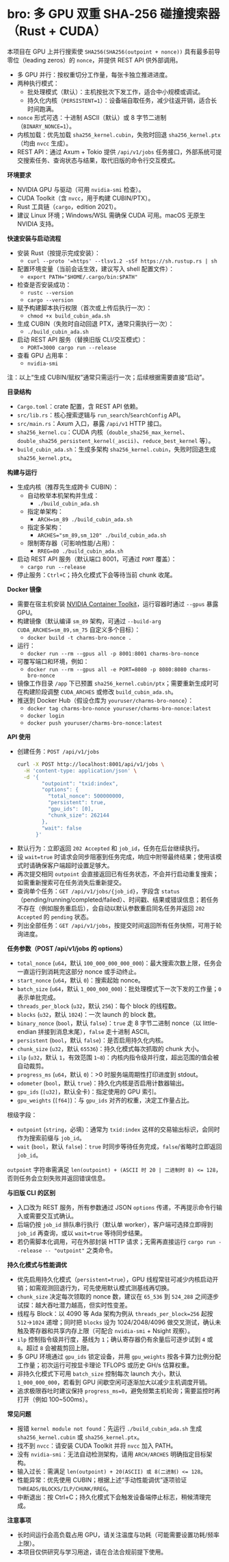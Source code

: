# bro: 多 GPU 双重 SHA‑256 碰撞搜索器（Rust + CUDA）

本项目在 GPU 上并行搜索使 `SHA256(SHA256(outpoint + nonce))` 具有最多前导零位（leading zeros）的 `nonce`，并提供 REST API 供外部调用。

- 多 GPU 并行：按权重切分工作量，每张卡独立推进进度。
- 两种执行模式：
  - 批处理模式（默认）：主机按批次下发工作，适合中小规模或调试。
  - 持久化内核（`PERSISTENT=1`）：设备端自取任务，减少往返开销，适合长时间跑满。
- `nonce` 形式可选：十进制 ASCII（默认）或 8 字节二进制（`BINARY_NONCE=1`）。
- 内核加载：优先加载 `sha256_kernel.cubin`，失败时回退 `sha256_kernel.ptx`（均由 `nvcc` 生成）。
- REST API：通过 Axum + Tokio 提供 `/api/v1/jobs` 任务接口，外部系统可提交搜索任务、查询状态与结果，取代旧版的命令行交互模式。


**环境要求**
- NVIDIA GPU 与驱动（可用 `nvidia-smi` 检查）。
- CUDA Toolkit（含 `nvcc`，用于构建 CUBIN/PTX）。
- Rust 工具链（`cargo`，edition 2021）。
- 建议 Linux 环境；Windows/WSL 需确保 CUDA 可用。macOS 无原生 NVIDIA 支持。


**快速安装与启动流程**
- 安装 Rust（按提示完成安装）：
  - `curl --proto '=https' --tlsv1.2 -sSf https://sh.rustup.rs | sh`
- 配置环境变量（当前会话生效，建议写入 shell 配置文件）：
  - `export PATH="$HOME/.cargo/bin:$PATH"`
- 检查是否安装成功：
  - `rustc --version`
  - `cargo --version`
- 赋予构建脚本执行权限（首次或上传后执行一次）：
  - `chmod +x build_cubin_ada.sh`
- 生成 CUBIN（失败时自动回退 PTX，通常只需执行一次）：
  - `./build_cubin_ada.sh`
- 启动 REST API 服务（替换旧版 CLI/交互模式）：
  - `PORT=3000 cargo run --release`
- 查看 GPU 占用率：
  - `nvidia-smi`

注：以上“生成 CUBIN/赋权”通常只需运行一次；后续根据需要直接“启动”。


**目录结构**
- `Cargo.toml`：crate 配置，含 REST API 依赖。
- `src/lib.rs`：核心搜索逻辑与 `run_search`/`SearchConfig` API。
- `src/main.rs`：Axum 入口，暴露 `/api/v1` HTTP 接口。
- `sha256_kernel.cu`：CUDA 内核（`double_sha256_max_kernel`、`double_sha256_persistent_kernel(_ascii)`、`reduce_best_kernel` 等）。
- `build_cubin_ada.sh`：生成多架构 `sha256_kernel.cubin`，失败时回退生成 `sha256_kernel.ptx`。


**构建与运行**
- 生成内核（推荐先生成跨卡 CUBIN）：
  - 自动枚举本机架构并生成：
    - `./build_cubin_ada.sh`
  - 指定单架构：
    - `ARCH=sm_89 ./build_cubin_ada.sh`
  - 指定多架构：
    - `ARCHES="sm_89,sm_120" ./build_cubin_ada.sh`
  - 限制寄存器（可影响性能/占用）：
    - `RREG=80 ./build_cubin_ada.sh`
- 启动 REST API 服务（默认端口 8001，可通过 `PORT` 覆盖）：
  - `cargo run --release`
- 停止服务：`Ctrl+C`；持久化模式下会等待当前 chunk 收尾。


**Docker 镜像**
- 需要在宿主机安装 [NVIDIA Container Toolkit](https://docs.nvidia.com/datacenter/cloud-native/container-toolkit/install-guide.html)，运行容器时通过 `--gpus` 暴露 GPU。
- 构建镜像（默认编译 `sm_89` 架构，可通过 `--build-arg CUDA_ARCHES=sm_89,sm_75` 自定义多个目标）：
  - `docker build -t charms-bro-nonce .`
- 运行：
  - `docker run --rm --gpus all -p 8001:8001 charms-bro-nonce`
- 可覆写端口和环境，例如：
  - `docker run --rm --gpus all -e PORT=8080 -p 8080:8080 charms-bro-nonce`
- 镜像工作目录 `/app` 下已预置 `sha256_kernel.cubin/ptx`；需要重新生成时可在构建阶段调整 `CUDA_ARCHES` 或修改 `build_cubin_ada.sh`。
- 推送到 Docker Hub（假设仓库为 `youruser/charms-bro-nonce`）：
  - `docker tag charms-bro-nonce youruser/charms-bro-nonce:latest`
  - `docker login`
  - `docker push youruser/charms-bro-nonce:latest`


**API 使用**
- 创建任务：`POST /api/v1/jobs`
  ```bash
  curl -X POST http://localhost:8001/api/v1/jobs \
    -H 'content-type: application/json' \
    -d '{
          "outpoint": "txid:index",
          "options": {
            "total_nonce": 500000000,
            "persistent": true,
            "gpu_ids": [0],
            "chunk_size": 262144
          },
          "wait": false
        }'
  ```
- 默认行为：立即返回 `202 Accepted` 和 `job_id`，任务在后台继续执行。
- 设 `wait=true` 时请求会同步阻塞到任务完成，响应中附带最终结果；使用该模式时请确保客户端超时设置足够大。
- 再次提交相同 `outpoint` 会直接返回已有任务状态，不会并行启动重复搜索；如需重新搜索可在任务消失后重新提交。
- 查询单个任务：`GET /api/v1/jobs/{job_id}`，字段含 `status`（pending/running/completed/failed）、时间戳、结果或错误信息；若任务不存在（例如服务重启后），会自动以默认参数重启同名任务并返回 `202 Accepted` 的 `pending` 状态。
- 列出全部任务：`GET /api/v1/jobs`，按提交时间返回所有任务快照，可用于轮询进度。


**任务参数（POST /api/v1/jobs 的 options）**
- `total_nonce` (`u64`，默认 `100_000_000_000_000`)：最大搜索次数上限，任务会一直运行到消耗完这部分 nonce 或手动终止。
- `start_nonce` (`u64`，默认 `0`)：搜索起始 nonce。
- `batch_size` (`u64`，默认 `1_000_000_000`)：批处理模式下一次下发的工作量；`0` 表示单批完成。
- `threads_per_block` (`u32`，默认 `256`)：每个 block 的线程数。
- `blocks` (`u32`，默认 `1024`)：一次 launch 的 block 数。
- `binary_nonce` (`bool`，默认 `false`)：`true` 走 8 字节二进制 nonce（以 little-endian 拼接到消息末尾），`false` 走十进制 ASCII。
- `persistent` (`bool`，默认 `false`)：是否启用持久化内核。
- `chunk_size` (`u32`，默认 `65536`)：持久化模式每次抓取的 chunk 大小。
- `ilp` (`u32`，默认 `1`，有效范围 `1~8`)：内核内指令级并行度，超出范围的值会被自动裁剪。
- `progress_ms` (`u64`，默认 `0`)：>0 时服务端周期性打印进度到 stdout。
- `odometer` (`bool`，默认 `true`)：持久化内核是否启用计数器输出。
- `gpu_ids` (`[u32]`，默认全卡)：指定使用的 GPU 索引。
- `gpu_weights` (`[f64]`)：与 `gpu_ids` 对齐的权重，决定工作量占比。

根级字段：
- `outpoint` (`string`，必填)：通常为 `txid:index` 这样的交易输出标识，会同时作为搜索前缀与 `job_id`。
- `wait` (`bool`，默认 `false`)：`true` 时同步等待任务完成，`false`/省略时立即返回 `job_id`。

`outpoint` 字符串需满足 `len(outpoint) + (ASCII 时 20 | 二进制时 8) <= 128`，否则任务会立刻失败并返回错误信息。


**与旧版 CLI 的区别**
- 入口改为 REST 服务，所有参数通过 JSON `options` 传递，不再提示命令行输入或需要交互式确认。
- 后端仍按 `job_id` 排队串行执行（默认单 worker），客户端可选择立即得到 `job_id` 再查询，或以 `wait=true` 等待同步结果。
- 若仍需脚本化调用，可在外部封装 HTTP 请求；无需再直接运行 `cargo run --release -- "outpoint"` 之类命令。


**持久化模式与性能调优**
- 优先启用持久化模式（`persistent=true`），GPU 线程常驻可减少内核启动开销；如需观测回退行为，可先使用默认模式测基线再切换。
- `chunk_size` 决定每次领取的 nonce 数，建议在 `65_536` 到 `524_288` 之间逐步试探：越大吞吐潜力越高，但实时性变差。
- 线程与 Block：以 4090 等 Ada 架构为例从 `threads_per_block=256` 起按 `512`→`1024` 递增；同时把 `blocks` 设为 1024/2048/4096 做交叉测试，确认未触及寄存器和共享内存上限（可配合 `nvidia-smi` + Nsight 观察）。
- `ilp` 控制指令级并行度，基线为 `1`；确认寄存器仍有余量后可逐步试到 `4` 或 `8`。超过 `8` 会被裁剪回上限。
- 多 GPU 环境通过 `gpu_ids` 锁定设备，并用 `gpu_weights` 按各卡算力比例分配工作量；初次运行可按显卡理论 TFLOPS 或历史 GH/s 估算权重。
- 非持久化模式下可用 `batch_size` 控制每次 launch 大小，默认 `1_000_000_000`，若看到 GPU 间歇空闲可逐渐加大以减少主机调度开销。
- 追求极限吞吐时建议保持 `progress_ms=0`，避免频繁主机轮询；需要监控时再打开（例如 100~500ms）。


**常见问题**
- 报错 `kernel module not found`：先运行 `./build_cubin_ada.sh` 生成 `sha256_kernel.cubin` 或 `sha256_kernel.ptx`。
- 找不到 `nvcc`：请安装 CUDA Toolkit 并将 `nvcc` 加入 PATH。
- 没有 `nvidia-smi`：无法自动检测架构，请用 `ARCH/ARCHES` 明确指定目标架构。
- 输入过长：需满足 `len(outpoint) + 20(ASCII) 或 8(二进制) <= 128`。
- 性能异常：优先使用 CUBIN；根据上述“手动性能调优”逐项验证 `THREADS/BLOCKS/ILP/CHUNK/RREG`。
- 中断退出：按 Ctrl+C；持久化模式下会触发设备端停止标志，稍候清理完成。


**注意事项**
- 长时间运行会高负载占用 GPU，请关注温度与功耗（可能需要设置功耗/频率上限）。
- 本项目仅供研究与学习用途，请在合法合规前提下使用。
